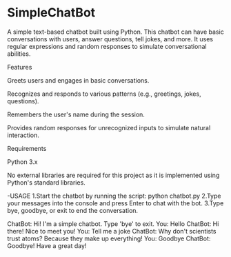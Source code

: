 # SimpleChatBot


A simple text-based chatbot built using Python. This chatbot can have basic conversations with users, answer questions, tell jokes, and more. It uses regular expressions and random responses to simulate conversational abilities.

Features

Greets users and engages in basic conversations.

Recognizes and responds to various patterns (e.g., greetings, jokes, questions).

Remembers the user's name during the session.

Provides random responses for unrecognized inputs to simulate natural interaction.

Requirements

Python 3.x

No external libraries are required for this project as it is implemented using Python's standard libraries.

-USAGE
1.Start the chatbot by running the script:
    python chatbot.py
2.Type your messages into the console and press Enter to chat with the bot.
3.Type bye, goodbye, or exit to end the conversation.

ChatBot: Hi! I'm a simple chatbot. Type 'bye' to exit.
You: Hello
ChatBot: Hi there! Nice to meet you!
You: Tell me a joke
ChatBot: Why don't scientists trust atoms? Because they make up everything!
You: Goodbye
ChatBot: Goodbye! Have a great day!



